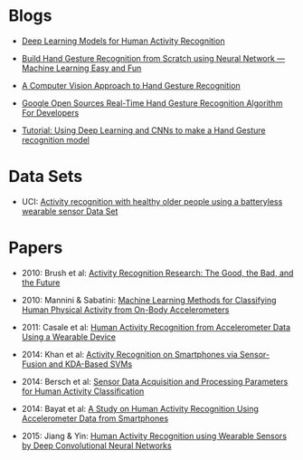 
# Blogs
* [Deep Learning Models for Human Activity Recognition](https://machinelearningmastery.com/deep-learning-models-for-human-activity-recognition/)

* [Build Hand Gesture Recognition from Scratch using Neural Network — Machine Learning Easy and Fun](https://towardsdatascience.com/build-hand-gesture-recognition-from-scratch-using-neural-network-machine-learning-easy-and-fun-d7652dd105af)

* [A Computer Vision Approach to Hand Gesture Recognition](https://www.analyticsvidhya.com/blog/2018/10/computer-vision-approach-hand-gesture-recognition/)

* [Google Open Sources Real-Time Hand Gesture Recognition Algorithm For Developers](https://in.mashable.com/tech/6130/google-open-sources-real-time-hand-gesture-recognition-algorithm-for-developers)
 
* [Tutorial: Using Deep Learning and CNNs to make a Hand Gesture recognition model](https://towardsdatascience.com/tutorial-using-deep-learning-and-cnns-to-make-a-hand-gesture-recognition-model-371770b63a51)

# Data Sets
* UCI: [Activity recognition with healthy older people using a batteryless wearable sensor Data Set](https://archive.ics.uci.edu/ml/datasets/Activity+recognition+with+healthy+older+people+using+a+batteryless+wearable+sensor)

# Papers
* 2010: Brush et al: [Activity Recognition Research: The Good, the Bad, and the Future](https://pdfs.semanticscholar.org/9fab/d0df3918890e25d9ca5eefec72e6b731defe.pdf)

* 2010: Mannini & Sabatini: [Machine Learning Methods for Classifying Human Physical Activity from On-Body Accelerometers](https://www.mdpi.com/1424-8220/10/2/1154/htm)

* 2011: Casale et al: [Human Activity Recognition from Accelerometer Data Using a Wearable Device](https://www.researchgate.net/profile/Pierluigi_Casale/publication/221258784_Human_Activity_Recognition_from_Accelerometer_Data_Using_a_Wearable_Device/links/59e46abf458515393d60e25a/Human-Activity-Recognition-from-Accelerometer-Data-Using-a-Wearable-Device.pdf)

* 2014: Khan et al: [Activity Recognition on Smartphones via Sensor-Fusion and KDA-Based SVMs](https://journals.sagepub.com/doi/pdf/10.1155/2014/503291)

* 2014: Bersch et al: [Sensor Data Acquisition and Processing Parameters for Human Activity Classification](https://europepmc.org/articles/pmc4003942)


* 2014: Bayat et al: [A Study on Human Activity Recognition Using Accelerometer Data
from Smartphones](https://pdf.sciencedirectassets.com/280203/1-s2.0-S1877050914X00098/1-s2.0-S1877050914008643/main.pdf?X-Amz-Security-Token=AgoJb3JpZ2luX2VjEIn%2F%2F%2F%2F%2F%2F%2F%2F%2F%2FwEaCXVzLWVhc3QtMSJIMEYCIQDmFa9BJ8rGx98kvm9nTsZd6pfGuB9Gzrxn2hWQhQwRBgIhAPZBFyeAJbJsR14%2B4q%2BOPkWEHmhXEJ3CuBnAPOFKvSmwKtoDCGIQAhoMMDU5MDAzNTQ2ODY1IgyzTkFSLf8%2Fx1CGMIQqtwNDgIH9uTfUUWsoeujyXIjWW%2Fgeq%2Fnb4PA18myFwLPNf0nE3W%2FBx8zeYgtrdv%2FsbCpi48loi68Eb9cyu02jbIsaU9q5CpnMCo8NAvFvQ4X%2BMmJyvdCmh77YOK6aUyEMbKrI6QwR9xo80j5claAKL1HxpGOsu%2B6k1eaF%2BOT6%2FJsfx89ImvNiYUsdNfckaWoWbzvRMz5m1nuBIpB57i0XeS7qlXaArXSr4Pi4ETwextYgPKyj64vFZwBvxfGu9Rn2akdbst88Y71vrse2WHIeaUD%2BQlrwxuG36DFHsXs7ORIJyk93WjIrRn95PB0cPXdAjH5xN%2BA%2FF7ULIdUvQwRN7lQ74slLIF3BbrAZSSuS0aq5dvfAe3opzxTRY2%2FuuYJsEVOI3uGNhsW1TpghFAtmnxVqQFPklJvyQU2GXZKUDp6DqsHV0Tc2zlvKapLNwwSVErWPx5763ep%2BYME5f1qR6ydvxv1gZ7m2tfIVfEzGiGA071rW3SA9PE6XbJDfoPNhvvT6is%2FZRCihJJ%2FX6JxvbYxcNjtSfQf0pizAhYLvW679f2WCCnQrAVqhMvyHNjwY9ohPmepMHOtOMPHUs%2BwFOrMBzi4oBONKQvEne8vuPsKJb2PjucC8O%2Bxp68atN5D3cSABN99eIk1x9DN7yQ3kuxy9OLz%2BqYU3dFnPgNdlEDow%2FVf4rIxOz2c6Bs20XkbgKAwOA6JcQuvVbq%2BdkOsMrCArG6st5%2BnzvV1GvUC73U%2FpA4hpqF0i7GXJCgZeGS7hURZB5I%2BGLs6nmQsS1rlODYZZlShPb5nGE5%2BcTmeySQb5tT18jDnmP6GaR1H35sWGb4kxWkE%3D&X-Amz-Algorithm=AWS4-HMAC-SHA256&X-Amz-Date=20190926T180504Z&X-Amz-SignedHeaders=host&X-Amz-Expires=300&X-Amz-Credential=ASIAQ3PHCVTY57OBDOXV%2F20190926%2Fus-east-1%2Fs3%2Faws4_request&X-Amz-Signature=e82ebe9721b026e35dd540aba18ac521e1ac6db96ce872d7294ba3c02a63afe6&hash=249814da5f4123c029ace7e01eb51faf16e7a1cb82f0e37efae34a2dc9c9e23a&host=68042c943591013ac2b2430a89b270f6af2c76d8dfd086a07176afe7c76c2c61&pii=S1877050914008643&tid=spdf-282c67f5-198a-4419-ace2-05a00add728a&sid=8c6a0e937c18d542f52a0a091fd5b7f4a493gxrqa&type=client)

* 2015: Jiang & Yin: [Human Activity Recognition using Wearable Sensors by Deep Convolutional Neural Networks](http://web.mst.edu/~yinz/Papers/ACMMM2015_ActivityRecognition.pdf)
